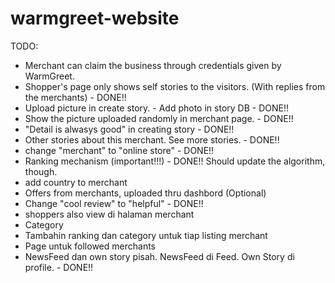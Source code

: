 warmgreet-website
=================
TODO:
- Merchant can claim the business through credentials given by WarmGreet.
- Shopper's page only shows self stories to the visitors. (With replies from the merchants) - DONE!!
- Upload picture in create story. - Add photo in story DB - DONE!!
- Show the picture uploaded randomly in merchant page. - DONE!!
- "Detail is alwasys good" in creating story - DONE!!
- Other stories about this merchant. See more stories. - DONE!!
- change "merchant" to "online store" - DONE!!
- Ranking mechanism (important!!!) - DONE!! Should update the algorithm, though.
- add country to merchant
- Offers from merchants, uploaded thru dashbord (Optional)
- Change "cool review" to "helpful" - DONE!!
- shoppers also view di halaman merchant
- Category
- Tambahin ranking dan category untuk tiap listing merchant
- Page untuk followed merchants
- NewsFeed dan own story pisah. NewsFeed di Feed. Own Story di profile. - DONE!!
